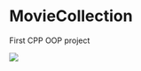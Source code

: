 # MovieCollection
First CPP OOP project

<img src="https://github.com/MrGrizz11/MovieCollection/blob/main/1.gif">
